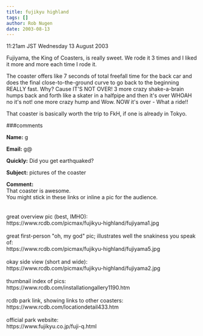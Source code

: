 ```yaml
---
title: fujikyu highland
tags: []
author: Rob Nugen
date: 2003-08-13
---
```


<p class=date>11:21am JST Wednesday 13 August 2003</p>

<p>Fujiyama, the King of Coasters, is really sweet.  We rode it 3
times and I liked it more and more each time I rode it.</p>

<p>The coaster offers like  7 seconds of total freefall time for the
back car and does the final close-to-the-ground curve to go back to
the beginning REALLY fast. Why? Cause IT'S NOT OVER!   3 more crazy
shake-a-brain humps back and forth like a skater in a halfpipe and
then it's over WHOAH no it's not!  one more crazy hump and Wow.  NOW
it's over - What a ride!!</p>

<p>That coaster is basically worth the trip to FkH, if one is already
in Tokyo.</p>

###comments

<p><b>Name:</b> g

<p><b>Email:</b> g@

<p><b>Quickly:</b> Did you get earthquaked?

<p><b>Subject:</b> pictures of the coaster

<p><b>Comment:</b>
<br>That coaster is awesome.  <br>
You might stick in these links or inline a pic for the audience.  <br>
<br>
<br>
great overview pic (best, IMHO):<br>
https://www.rcdb.com/picmax/fujikyu-highland/fujiyama1.jpg<br>
<br>
great first-person "oh, my god" pic; illustrates well the snakiness you speak of: <br>
https://www.rcdb.com/picmax/fujikyu-highland/fujiyama5.jpg<br>
<br>
okay side view (short and wide): <br>
https://www.rcdb.com/picmax/fujikyu-highland/fujiyama2.jpg<br>
<br>
thumbnail index of pics:<br>
https://www.rcdb.com/installationgallery1190.htm<br>
<br>
rcdb park link, showing links to other coasters:<br>
https://www.rcdb.com/locationdetail433.htm<br>
<br>
official park website:<br>
https://www.fujikyu.co.jp/fuji-q.html<br>


